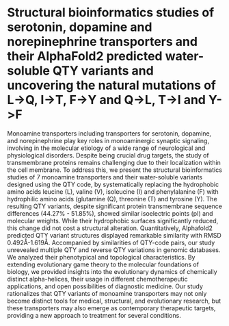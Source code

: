 # Structural bioinformatics studies of serotonin, dopamine and norepinephrine transporters and their AlphaFold2 predicted water-soluble QTY variants and uncovering the natural mutations of L->Q, I->T, F->Y and Q->L, T->I and Y->F

Monoamine transporters including transporters for serotonin, dopamine, and norepinephrine play key roles in monoaminergic synaptic signaling, involving in the molecular etiology of a wide range of neurological and physiological disorders. Despite being crucial drug targets, the study of transmembrane proteins remains challenging due to their localization within the cell membrane. To address this, we present the structural bioinformatics studies of 7 monoamine transporters and their water-soluble variants designed using the QTY code, by systematically replacing the hydrophobic amino acids leucine (L), valine (V), isoleucine (I) and phenylalanine (F) with hydrophilic amino acids (glutamine (Q), threonine (T) and tyrosine (Y). The resulting QTY variants, despite significant protein transmembrane sequence differences (44.27% - 51.85%), showed similar isoelectric points (pI) and molecular weights. While their hydrophobic surfaces significantly reduced, this change did not cost a structural alteration. Quantitatively, Alphafold2 predicted QTY variant structures displayed remarkable similarity with RMSD 0.492Å-1.619Å. Accompanied by similarities of QTY-code pairs, our study unrevealed multiple QTY and reverse QTY variations in genomic databases. We analyzed their phenotypical and topological characteristics. By extending evolutionary game theory to the molecular foundations of biology, we provided insights into the evolutionary dynamics of chemically distinct alpha-helices, their usage in different chemotherapeutic applications, and open possibilities of diagnostic medicine. Our study rationalizes that QTY variants of monoamine transporters may not only become distinct tools for medical, structural, and evolutionary research, but these transporters may also emerge as contemporary therapeutic targets, providing a new approach to treatment for several conditions.